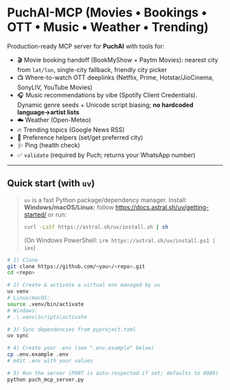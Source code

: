 # PuchAI-MCP (Movies • Bookings • OTT • Music • Weather • Trending)

Production-ready MCP server for **PuchAI** with tools for:
- 🎬 Movie booking handoff (BookMyShow + Paytm Movies): nearest city from `lat/lon`, single-city fallback, friendly city picker
- 📺 Where-to-watch OTT deeplinks (Netflix, Prime, Hotstar/JioCinema, SonyLIV, YouTube Movies)
- 🎧 Music recommendations by vibe (Spotify Client Credentials). Dynamic genre seeds + Unicode script biasing; **no hardcoded language→artist lists**
- ☁️ Weather (Open-Meteo)
- 🔥 Trending topics (Google News RSS)
- 🧭 Preference helpers (set/get preferred city)
- 🩺 Ping (health check)
- ✅ `validate` (required by Puch; returns your WhatsApp number)

---

## Quick start (with `uv`)

> `uv` is a fast Python package/dependency manager. Install:  
> **Windows/macOS/Linux:** follow https://docs.astral.sh/uv/getting-started/ or run:
> ```bash
> curl -LsSf https://astral.sh/uv/install.sh | sh
> ```
> (On Windows PowerShell: `irm https://astral.sh/uv/install.ps1 | iex`)

```bash
# 1) Clone
git clone https://github.com/<you>/<repo>.git
cd <repo>

# 2) Create & activate a virtual env managed by uv
uv venv
# Linux/macOS:
source .venv/bin/activate
# Windows:
# .\.venv\Scripts\activate

# 3) Sync dependencies from pyproject.toml
uv sync

# 4) Create your .env (see ".env.example" below)
cp .env.example .env
# edit .env with your values

# 5) Run the server (PORT is auto-respected if set; defaults to 8086)
python puch_mcp_server.py
